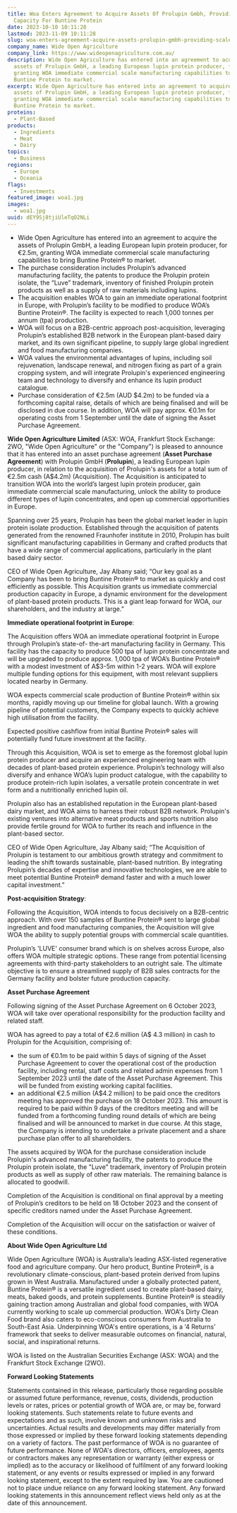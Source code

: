 ```yaml
---
title: Woa Enters Agreement to Acquire Assets Of Prolupin Gmbh, Providing Scaled
  Capacity For Buntine Protein
date: 2023-10-10 10:11:28
lastmod: 2023-11-09 10:11:28
slug: woa-enters-agreement-acquire-assets-prolupin-gmbh-providing-scaled-capacity-buntine-protein
company_name: Wide Open Agriculture
company_link: https://www.wideopenagriculture.com.au/
description: Wide Open Agriculture has entered into an agreement to acquire the
  assets of Prolupin GmbH, a leading European lupin protein producer, for €2.5m,
  granting WOA immediate commercial scale manufacturing capabilities to bring
  Buntine Protein to market.
excerpt: Wide Open Agriculture has entered into an agreement to acquire the
  assets of Prolupin GmbH, a leading European lupin protein producer, for €2.5m,
  granting WOA immediate commercial scale manufacturing capabilities to bring
  Buntine Protein to market.
proteins:
  - Plant-Based
products:
  - Ingredients
  - Meat
  - Dairy
topics:
  - Business
regions:
  - Europe
  - Oceania
flags:
  - Investments
featured_image: woa1.jpg
images:
  - woa1.jpg
uuid: dEY9Sj8tjiUleTqO2NLi
---
```

* Wide Open Agriculture has entered into an agreement to acquire the assets of Prolupin GmbH, a leading European lupin protein producer, for €2.5m, granting WOA immediate commercial scale manufacturing capabilities to bring Buntine Protein® to market.
* The purchase consideration includes Prolupin’s advanced manufacturing facility, the patents to produce the Prolupin protein isolate, the “Luve” trademark, inventory of finished Prolupin protein products as well as a supply of raw materials including lupins.
* The acquisition enables WOA to gain an immediate operational footprint in Europe, with Prolupin’s facility to be modified to produce WOA’s Buntine Protein®. The facility is expected to reach 1,000 tonnes per annum (tpa) production.
* WOA will focus on a B2B-centric approach post-acquisition, leveraging Prolupin’s established B2B network in the European plant-based dairy market, and its own significant pipeline, to supply large global ingredient and food manufacturing companies.
* WOA values the environmental advantages of lupins, including soil rejuvenation, landscape renewal, and nitrogen fixing as part of a grain cropping system, and will integrate Prolupin's experienced engineering team and technology to diversify and enhance its lupin product catalogue.
* Purchase consideration of €2.5m (AUD $4.2m) to be funded via a forthcoming capital raise, details of which are being finalised and will be disclosed in due course. In addition, WOA will pay approx. €0.1m for operating costs from 1 September until the date of signing the Asset Purchase Agreement.

**Wide Open Agriculture Limited** (ASX: WOA, Frankfurt Stock Exchange: 2WO, "Wide Open Agriculture" or the "Company") is pleased to announce that it has entered into an asset purchase agreement (**Asset Purchase Agreement**) with Prolupin GmbH (**Prolupin**), a leading European lupin producer, in relation to the acquisition of Prolupin's assets for a total sum of €2.5m cash (A$4.2m) (Acquisition). The Acquisition is anticipated to transition WOA into the world’s largest lupin protein producer, gain immediate commercial scale manufacturing, unlock the ability to produce different types of lupin concentrates, and open up commercial opportunities in Europe.

Spanning over 25 years, Prolupin has been the global market leader in lupin protein isolate production. Established through the acquisition of patents generated from the renowned Fraunhofer institute in 2010, Prolupin has built significant manufacturing capabilities in Germany and crafted products that have a wide range of commercial applications, particularly in the plant based dairy sector.

CEO of Wide Open Agriculture, Jay Albany said; “Our key goal as a Company has been to bring Buntine Protein® to market as quickly and cost efficiently as possible. This Acquisition grants us immediate commercial production capacity in Europe, a dynamic environment for the development of plant-based protein products. This is a giant leap forward for WOA, our shareholders, and the industry at large.”

**Immediate operational footprint in Europe**:

The Acquisition offers WOA an immediate operational footprint in Europe through Prolupin’s state-of- the-art manufacturing facility in Germany. This facility has the capacity to produce 500 tpa of lupin protein concentrate and will be upgraded to produce approx. 1,000 tpa of WOA’s Buntine Protein® with a modest investment of A$3-5m within 1-2 years. WOA will explore multiple funding options for this equipment, with most relevant suppliers located nearby in Germany.

WOA expects commercial scale production of Buntine Protein® within six months, rapidly moving up our timeline for global launch. With a growing pipeline of potential customers, the Company expects to quickly achieve high utilisation from the facility.

Expected positive cashflow from initial Buntine Protein® sales will potentially fund future investment at the facility.

Through this Acquisition, WOA is set to emerge as the foremost global lupin protein producer and acquire an experienced engineering team with decades of plant-based protein experience. Prolupin’s technology will also diversify and enhance WOA’s lupin product catalogue, with the capability to produce protein-rich lupin isolates, a versatile protein concentrate in wet form and a nutritionally enriched lupin oil.

Prolupin also has an established reputation in the European plant-based dairy market, and WOA aims to harness their robust B2B network. Prolupin's existing ventures into alternative meat products and sports nutrition also provide fertile ground for WOA to further its reach and influence in the plant-based sector.

CEO of Wide Open Agriculture, Jay Albany said; “The Acquisition of Prolupin is testament to our ambitious growth strategy and commitment to leading the shift towards sustainable, plant-based nutrition. By integrating Prolupin’s decades of expertise and innovative technologies, we are able to meet potential Buntine Protein® demand faster and with a much lower capital investment.”

**Post-acquisition Strategy**:

Following the Acquisition, WOA intends to focus decisively on a B2B-centric approach. With over 150 samples of Buntine Protein® sent to large global ingredient and food manufacturing companies, the Acquisition will give WOA the ability to supply potential groups with commercial scale quantities.

Prolupin’s 'LUVE' consumer brand which is on shelves across Europe, also offers WOA multiple strategic options. These range from potential licensing agreements with third-party stakeholders to an outright sale. The ultimate objective is to ensure a streamlined supply of B2B sales contracts for the Germany facility and bolster future production capacity.

**Asset Purchase Agreement**

Following signing of the Asset Purchase Agreement on 6 October 2023, WOA will take over operational responsibility for the production facility and related staff.

WOA has agreed to pay a total of €2.6 million (A$ 4.3 million) in cash to Prolupin for the Acquisition, comprising of:

* the sum of €0.1m to be paid within 5 days of signing of the Asset Purchase Agreement to cover the operational cost of the production facility, including rental, staff costs and related admin expenses from 1 September 2023 until the date of the Asset Purchase Agreement. This will be funded from existing working capital facilities.
* an additional €2.5 million (A$4.2 million) to be paid once the creditors meeting has approved the purchase on 18 October 2023. This amount is required to be paid within 9 days of the creditors meeting and will be funded from a forthcoming funding round details of which are being finalised and will be announced to market in due course. At this stage, the Company is intending to undertake a private placement and a share purchase plan offer to all shareholders.

The assets acquired by WOA for the purchase consideration include Prolupin's advanced manufacturing facility, the patents to produce the Prolupin protein isolate, the "Luve" trademark, inventory of Prolupin protein products as well as supply of other raw materials. The remaining balance is allocated to goodwill.

Completion of the Acquisition is conditional on final approval by a meeting of Prolupin’s creditors to be held on 18 October 2023 and the consent of specific creditors named under the Asset Purchase Agreement.

Completion of the Acquisition will occur on the satisfaction or waiver of these conditions.

**About Wide Open Agriculture Ltd**

Wide Open Agriculture (WOA) is Australia’s leading ASX-listed regenerative food and agriculture company. Our hero product, Buntine Protein®, is a revolutionary climate-conscious, plant-based protein derived from lupins grown in West Australia. Manufactured under a globally protected patent, Buntine Protein® is a versatile ingredient used to create plant-based dairy, meats, baked goods, and protein supplements. Buntine Protein® is steadily gaining traction among Australian and global food companies, with WOA currently working to scale up commercial production. WOA's Dirty Clean Food brand also caters to eco-conscious consumers from Australia to South-East Asia. Underpinning WOA's entire operations, is a ‘4 Returns’ framework that seeks to deliver measurable outcomes on financial, natural, social, and inspirational returns.

WOA is listed on the Australian Securities Exchange (ASX: WOA) and the Frankfurt Stock Exchange (2WO).

**Forward Looking Statements**

Statements contained in this release, particularly those regarding possible or assumed future performance, revenue, costs, dividends, production levels or rates, prices or potential growth of WOA are, or may be, forward looking statements. Such statements relate to future events and expectations and as such, involve known and unknown risks and uncertainties. Actual results and developments may differ materially from those expressed or implied by these forward looking statements depending on a variety of factors. The past performance of WOA is no guarantee of future performance. None of WOA's directors, officers, employees, agents or contractors makes any representation or warranty (either express or implied) as to the accuracy or likelihood of fulfilment of any forward looking statement, or any events or results expressed or implied in any forward looking statement, except to the extent required by law. You are cautioned not to place undue reliance on any forward looking statement. Any forward looking statements in this announcement reflect views held only as at the date of this announcement.